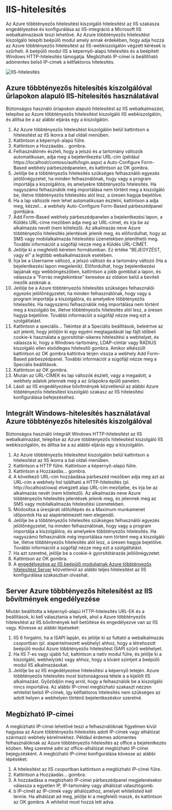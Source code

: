 <properties 
    pageTitle="IIS-hitelesítés és Azure többtényezős hitelesítés kiszolgáló"
    description="Ez a az Azure többtényezős hitelesítés oldalt, amely segítséget nyújt az IIS-hitelesítés és Azure többtényezős hitelesítést Server telepítése."
    services="multi-factor-authentication"
    documentationCenter=""
    authors="kgremban"
    manager="femila"
    editor="curtand"/>

<tags
    ms.service="multi-factor-authentication"
    ms.workload="identity"
    ms.tgt_pltfrm="na"
    ms.devlang="na"
    ms.topic="get-started-article"
    ms.date="08/04/2016"
    ms.author="kgremban"/>

# <a name="iis-authentication"></a>IIS-hitelesítés

Az Azure többtényezős hitelesítést kiszolgáló hitelesítést az IIS szakasza engedélyezése és konfigurálása az IIS-integráció a Microsoft IIS webalkalmazások teszi lehetővé. Az Azure többtényezős hitelesítést kiszolgáló telepíti beépülő modul amely annak érdekében, hogy adja hozzá az Azure többtényezős hitelesítést az IIS-webkiszolgálón végzett kérések is szűrheti. A beépülő modul IIS a képernyő-alapú hitelesítés és a beépített Windows HTTP-hitelesítés támogatja. Megbízható IP-címei is beállítható adómentes belső IP-címek a kétfaktoros hitelesítés.


![IIS-hitelesítés](./media/multi-factor-authentication-get-started-server-iis/iis.png)


## <a name="using-form-based-iis-authentication-with-azure-multi-factor-authentication-server"></a>Azure többtényezős hitelesítés kiszolgálóval űrlapokon alapuló IIS-hitelesítés használatával

Biztonságos használó űrlapokon alapuló hitelesítést az IIS webalkalmazást, telepítse az Azure többtényezős hitelesítést kiszolgáló IIS webkiszolgálón, és állítsa be a az alábbi eljárás egy a kiszolgálón.

1. Az Azure többtényezős hitelesítést kiszolgálón belül kattintson a hitelesítést az IIS ikonra a bal oldali menüben.
2. Kattintson a képernyő-alapú fülre.
3. Kattintson a Hozzáadás... gombra.
4. Felhasználónév észleli, hogy a jelszó és a tartomány változók automatikusan, adja meg a bejelentkezési URL-cím (például https://localhost/contoso/auth/login.aspx) a Auto-Configure Form-Based webhely párbeszédpanelen, és kattintson az OK gombra.
5. Jelölje be a többtényezős hitelesítés szükséges felhasználói egyezés jelölőnégyzetet, ha minden felhasználónak, hogy vagy a program importálja a kiszolgálóra, és amelyekre többtényezős hitelesítés. Ha nagyszámú felhasználók még importálása nem történt meg a kiszolgáló be, illetve többtényezős hitelesítés alól lesz, a üresen hagyja bejelölve.
6. Ha a lap változók nem lehet automatikusan észlelni, kattintson a adja meg, kézzel... a webhely Auto-Configure Form-Based párbeszédpanel gombjára.
7. Add Form-Based webhely párbeszédpanelen a bejelentkezési lapon, a Küldés URL-címe mezőben adja meg az URL-címet, és írja be az alkalmazás nevét (nem kötelező). Az alkalmazás neve Azure többtényezős hitelesítés jelentések jelenik meg, és előfordulhat, hogy az SMS vagy mobilalkalmazás hitelesítési üzenetekben jeleníthető meg. További információt a súgófájl nézze meg a Küldés URL-CÍMÉT.
8. Jelölje ki a megfelelő kérelem formátumban. Ez értéke "BEJEGYZÉST, vagy el" a legtöbb webalkalmazások esetében.
9. Írja be a Username változó, a jelszó változó és a tartomány változó (Ha a bejelentkezési lapon megjelenik). Előfordulhat, hogy bejelentkezési lapjának egy webböngészőben, kattintson a jobb gombbal a lapon, és válassza a "Forrás megtekintése" keresése az oldalon belül a beviteli mezők azoknak a.
10. Jelölje be a Azure többtényezős hitelesítés szükséges felhasználói egyezés jelölőnégyzetet, ha minden felhasználónak, hogy vagy a program importálja a kiszolgálóra, és amelyekre többtényezős hitelesítés. Ha nagyszámú felhasználók még importálása nem történt meg a kiszolgáló be, illetve többtényezős hitelesítés alól lesz, a üresen hagyja bejelölve. További információt a súgófájl nézze meg ezt a szolgáltatást.
11.  Kattintson a speciális... Tekintse át a Speciális beállítások, beleértve az azt jelenti, hogy jelöljön ki egy egyéni megtagadását lap fájlt időbeli cookie-k használata a gyorsítótár-sikeres hitelesítési a webhelyet, és válassza ki, hogy a Windows-tartomány, LDAP-címtár vagy RADIUS kiszolgáló ellen elsődleges hitelesítő gombra. Amikor elkészült kattintson az OK gombra kattintva térjen vissza a webhely Add Form-Based párbeszédpanel. További információt a súgófájl nézze meg a Speciális beállítások.
12. Kattintson az OK gombra.
13. Miután az URL-CÍMEK és lap változók észlelt, vagy a megadott, a webhely adatok jelennek meg a az űrlapokra épülő panelen.
14. Lásd: az IIS engedélyezése bővítmények közvetlenül az alábbi Azure többtényezős hitelesítést kiszolgáló szakasz az IIS hitelesítési konfigurálása befejezéséhez.

## <a name="using-integrated-windows-authentication-with-azure-multi-factor-authentication-server"></a>Integrált Windows-hitelesítés használatával Azure többtényezős hitelesítés kiszolgálóval

Biztonságos használó integrált Windows HTTP-hitelesítést az IIS webalkalmazást, telepítse az Azure többtényezős hitelesítést kiszolgáló IIS webkiszolgálón, és állítsa be a az alábbi eljárás egy a kiszolgálón.

1. Az Azure többtényezős hitelesítést kiszolgálón belül kattintson a hitelesítést az IIS ikonra a bal oldali menüben.
2. Kattintson a HTTP fülre. Kattintson a képernyő-alapú fülre.
3. Kattintson a Hozzáadás... gombra.
4. A következő URL-cím hozzáadása párbeszéd mezőben adja meg azt az URL-cím a webhely hol található a HTTP-hitelesítés (pl. http://localhost/owa) elvégzett alap URL-cím mezőjébe, és írja be az alkalmazás nevét (nem kötelező). Az alkalmazás neve Azure többtényezős hitelesítés jelentések jelenik meg, és jelennek meg az SMS vagy mobilalkalmazás hitelesítési üzenetekben.
5. Módosítsa a üresjárati időtúllépés és a Maximum munkamenet időpontok Ha az alapértelmezett nem elegendő.
6. Jelölje be a többtényezős hitelesítés szükséges felhasználói egyezés jelölőnégyzetet, ha minden felhasználónak, hogy vagy a program importálja a kiszolgálóra, és amelyekre többtényezős hitelesítés. Ha nagyszámú felhasználók még importálása nem történt meg a kiszolgáló be, illetve többtényezős hitelesítés alól lesz, a üresen hagyja bejelölve. További információt a súgófájl nézze meg ezt a szolgáltatást.
7. Ha azt szeretné, jelölje be a cookie-k gyorsítótárazás jelölőnégyzetet.
8. Kattintson az OK gombra.
9. A [engedélyezése az IIS beépülő moduljainak Azure többtényezős hitelesítést Server](#enable-iis-plug-ins-for-azure-multi-factor-authentication-server) közvetlenül az alábbi teljes hitelesítést az IIS konfigurálása szakaszban olvashat.


## <a name="enable-iis-plug-ins-for-azure-multi-factor-authentication-server"></a>Server Azure többtényezős hitelesítést az IIS bővítmények engedélyezése

Miután beállította a képernyő-alapú HTTP-hitelesítés URL-EK és a beállítások, ki kell választania a helyek, ahol a Azure többtényezős hitelesítést az IIS bővítmények kell betöltése és engedélyezve van az IIS vagy. Kövesse az alábbi lépéseket:

1. IIS 6 forgalmi, ha a ISAPI lapján, és jelölje ki az futtató a webalkalmazás csoportban (pl. alapértelmezett webhely) ahhoz, hogy a létrehozott beépülő modul Azure többtényezős hitelesítést ISAPI szűrő webhelyet.
2. Ha IIS 7-es vagy újabb fut, kattintson a natív modul fülre, és jelölje ki a kiszolgáló, webhely(ek) vagy ahhoz, hogy a kívánt szintjeit a beépülő modul IIS alkalmazásokat.
3. Jelölje be az IIS engedélyezése hitelesítési a képernyő tetején. Azure többtényezős hitelesítés most biztonságossá tétele a a kijelölt IIS alkalmazást. Győződjön meg arról, hogy a felhasználók be a kiszolgáló nincs importálva. Az alábbi IP-címei megbízható szakaszt nézzen whitelist belső IP-címek, így kétfaktoros hitelesítés nem szükséges az adott helyen a webhelyen történő bejelentkezéskor szeretné.


## <a name="trusted-ips"></a>Megbízható IP-címei

A megbízható IP-címei lehetővé teszi a felhasználóknak figyelmen kívül hagyása az Azure többtényezős hitelesítés adott IP-címek vagy alhálózat származó webhely kérelmekhez. Például érdemes adómentes felhasználóknak az Azure többtényezős hitelesítés az office a bejelentkezés közben. Meg szeretné adni az office-alhálózat megbízható IP-címei bejegyzésként. A megbízható IP-címei konfigurálása kövesse az alábbi lépéseket:

1. A hitelesítést az IIS csoportban kattintson a megbízható IP-címei fülre.
2. Kattintson a Hozzáadás... gombra.
3. A hozzáadása a megbízható IP-címei párbeszédpanel megjelenésekor válassza a egyetlen IP, IP-tartomány vagy alhálózat választógomb.
4. b IP-címét az IP-címek vagy alhálózathoz, amelyet whitelisted kell lennie. Ha alhálózat ad meg, jelölje ki a megfelelő maszk, és kattintson az OK gombra. A whitelist most hozzá lett adva.
